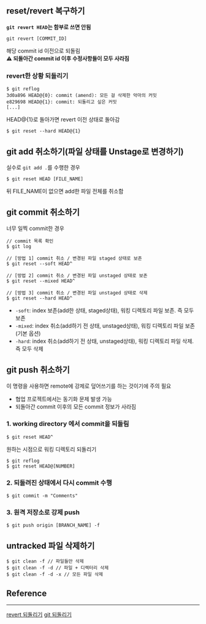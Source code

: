 ## reset/revert 복구하기

**`git revert HEAD`는 함부로 쓰면 안됨**

```
git revert [COMMIT_ID]
```

해당 commit id 이전으로 되돌림  
**⚠️ 되돌아간 commit id 이후 수정사항들이 모두 사라짐**

### revert한 상황 되돌리기

```
$ git reflog
3d0a896 HEAD@{0}: commit (amend): 모든 걸 삭제한 악마의 커밋
e829698 HEAD@{1}: commit: 되돌리고 싶은 커밋
[...]
```

HEAD@{1}로 돌아가면 revert 이전 상태로 돌아감

```
$ git reset --hard HEAD@{1}
```

## git add 취소하기(파일 상태를 Unstage로 변경하기)

실수로 `git add .`를 수행한 경우

```
$ git reset HEAD [FILE_NAME]
```

뒤 FILE_NAME이 없으면 add한 파일 전체를 취소함

## git commit 취소하기

너무 일찍 commit한 경우

```
// commit 목록 확인
$ git log
```

```
// [방법 1] commit 취소 / 변경된 파일 staged 상태로 보존
$ git reset --soft HEAD^

// [방법 2] commit 취소 / 변경된 파일 unstaged 상태로 보존
$ git reset --mixed HEAD^

// [방법 3] commit 취소 / 변경된 파일 unstaged 상태로 삭제
$ git reset --hard HEAD^
```

- `-soft`: index 보존(add한 상태, staged상태), 워킹 디렉토리 파일 보존. 즉 모두 보존
- `-mixed`: index 취소(add하기 전 상태, unstaged상태), 워킹 디렉토리 파일 보존(기본 옵션)
- `-hard`: index 취소(add하기 전 상태, unstaged상태), 워킹 디렉토리 파일 삭제. 즉 모두 삭제

## git push 취소하기

이 명령을 사용하면 remote에 강제로 덮어쓰기를 하는 것이기에 주의 필요

- 협업 프로젝트에서는 동기화 문제 발생 가능
- 되돌아간 commit 이후의 모든 commit 정보가 사라짐

### 1. working directory 에서 commit을 되돌림

```
$ git reset HEAD^
```

원하는 시점으로 워킹 디렉토리 되돌리기

```
$ git reflog
$ git reset HEAD@[NUMBER]
```

### 2. 되돌려진 상태에서 다시 commit 수행

```
$ git commit -m "Comments"
```

### 3. 원격 저장소로 강제 push

```
$ git push origin [BRANCH_NAME] -f
```

## untracked 파일 삭제하기

```
$ git clean -f // 파일들만 삭제
$ git clean -f -d // 파일 + 디렉터리 삭제
$ git clean -f -d -x // 모든 파일 삭제
```

## Reference

---

[revert 되돌리기](https://keepdev.tistory.com/59)
[git 되돌리기](https://gmlwjd9405.github.io/2018/05/25/git-add-cancle.html)
